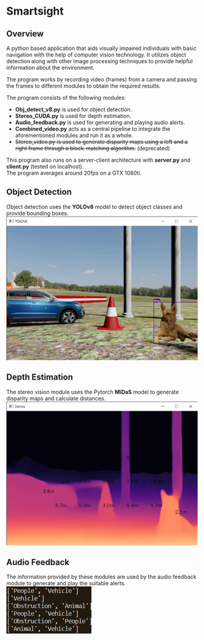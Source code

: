 # Smartsight

## Overview
A python based application that aids visually impaired individuals with basic navigation with the help of computer vision technology. It utilizes object detection along with other image processing techniques to provide helpful information about the environment.  

The program works by recording video (frames) from a camera and passing the frames to different modules to obtain the required results.

The program consists of the following modules:  
- **Obj_detect_v8.py** is used for object detection.  
- **Stereo_CUDA.py** is used for depth estimation.  
- **Audio_feedback.py** is used for generating and playing audio alerts.  
- **Combined_video.py** acts as a central pipeline to integrate the aforementioned modules and run it as a whole.  
- ~~Stereo_video.py is used to generate disparity maps using a left and a right frame through a block-matching algorithm.~~ (deprecated)

This program also runs on a server-client architecture with **server.py** and **client.py** (tested on localhost).  
The program averages around 20fps on a GTX 1080ti.

## Object Detection
Object detection uses the **YOLOv8** model to detect object classes and provide bounding boxes.  
![YOLOv8 Object Detection](overview_img/YOLOv8Img.png)

## Depth Estimation
The stereo vision module uses the Pytorch **MiDaS** model to generate disparity maps and calculate distances.  
![MiDaS Depth Estimation](overview_img/StereoMidasImg.png)

## Audio Feedback
The information provided by these modules are used by the audio feedback module to generate and play the suitable alerts.  
![Generated alerts](overview_img/AudioFeedbackImg.png)
